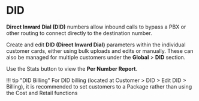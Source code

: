 # DID

**Direct Inward Dial (DID)** numbers allow inbound calls to bypass a PBX or other routing to connect directly to the destination number. 

Create and edit **DID (Direct Inward Dial)** parameters within the individual customer cards, either using bulk uploads and edits or manually. These can also be managed for multiple customers under the **Global** > **DID** section. 

Use the Stats button to view the **Per Number Report**.

!!! tip "DID Billing"
    For DID billing (located at Customer > DID > Edit DID > Billing), it is recommended to set customers to a Package rather than using the Cost and Retail functions
